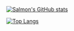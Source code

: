 [![Salmon's GitHub stats](https://github-readme-stats-salmonberry.vercel.app/api?username=Salmonberry&show_icons=true&border_radius=30&title_color=797979&text_color=797979&icon_color=EB8A8A)](https://github.com/Salmonberry/github-readme-stats)

[![Top Langs](https://github-readme-stats-salmonberry.vercel.app/api/top-langs/?username=Salmonberry&hide=css,html&border_radius=30&title_color=797979&icon_color=EB8A8A&layout=compact)](https://github.com/anuraghazra/github-readme-stats)

